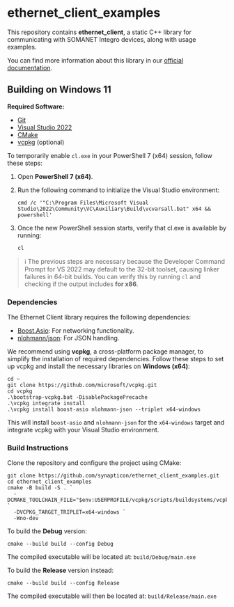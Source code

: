 # ethernet_client_examples

This repository contains **ethernet_client**, a static C++ library for communicating with SOMANET Integro devices, along with usage examples.

You can find more information about this library in our [official documentation](https://synapticon.github.io/motion_master/md_libs_ethernet_client_README.html).

## Building on Windows 11

**Required Software:**

- [Git](https://git-scm.com/)
- [Visual Studio 2022](https://visualstudio.microsoft.com/vs/)
- [CMake](https://cmake.org/)
- [vcpkg](https://vcpkg.io/en/) (optional)

To temporarily enable `cl.exe` in your PowerShell 7 (x64) session, follow these steps:

1. Open **PowerShell 7 (x64)**.
2. Run the following command to initialize the Visual Studio environment:

   ```pwsh
   cmd /c '"C:\Program Files\Microsoft Visual Studio\2022\Community\VC\Auxiliary\Build\vcvarsall.bat" x64 && powershell'
   ```

3. Once the new PowerShell session starts, verify that cl.exe is available by running:

   ```pwsh
   cl
   ```

> ℹ️ The previous steps are necessary because the Developer Command Prompt for VS 2022 may default to the 32-bit toolset, causing linker failures in 64-bit builds. You can verify this by running `cl` and checking if the output includes **for x86**.

### Dependencies

The Ethernet Client library requires the following dependencies:

- [Boost.Asio](https://www.boost.org/doc/libs/1_83_0/doc/html/boost_asio.html): For networking functionality.
- [nlohmann/json](https://github.com/nlohmann/json): For JSON handling.

We recommend using **vcpkg**, a cross-platform package manager, to simplify the installation of required dependencies. Follow these steps to set up vcpkg and install the necessary libraries on **Windows (x64)**:

```pwsh
cd ~
git clone https://github.com/microsoft/vcpkg.git
cd vcpkg
.\bootstrap-vcpkg.bat -DisablePackagePrecache
.\vcpkg integrate install
.\vcpkg install boost-asio nlohmann-json --triplet x64-windows
```

This will install `boost-asio` and `nlohmann-json` for the `x64-windows` target and integrate vcpkg with your Visual Studio environment.

### Build Instructions

Clone the repository and configure the project using CMake:

```pwsh
git clone https://github.com/synapticon/ethernet_client_examples.git
cd ethernet_client_examples
cmake -B build -S . `
  -DCMAKE_TOOLCHAIN_FILE="$env:USERPROFILE/vcpkg/scripts/buildsystems/vcpkg.cmake" `
  -DVCPKG_TARGET_TRIPLET=x64-windows `
  -Wno-dev
```

To build the **Debug** version:

```pwsh
cmake --build build --config Debug
```

The compiled executable will be located at: `build/Debug/main.exe`

To build the **Release** version instead:

```pwsh
cmake --build build --config Release
```

The compiled executable will then be located at: `build/Release/main.exe`
